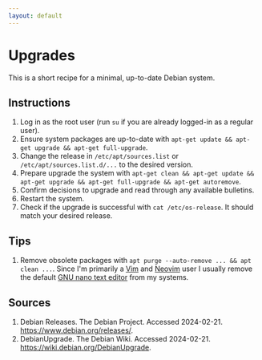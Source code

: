 ```yaml
---
layout: default
---
```


# Upgrades

This is a short recipe for a minimal, up-to-date Debian system.

## Instructions

1. Log in as the root user (run `su` if you are already logged-in as a regular user).
2. Ensure system packages are up-to-date with `apt-get update && apt-get upgrade && apt-get full-upgrade`.
3. Change the release in `/etc/apt/sources.list` or `/etc/apt/sources.list.d/...` to the desired version.
4. Prepare upgrade the system with `apt-get clean && apt-get update && apt-get upgrade && apt-get full-upgrade && apt-get autoremove`.
5. Confirm decisions to upgrade and read through any available bulletins.
6. Restart the system.
7. Check if the upgrade is successful with `cat /etc/os-release`. It should match your desired release.

## Tips

1. Remove obsolete packages with `apt purge --auto-remove ... && apt clean ...`. Since I'm primarily a [Vim](https://www.vim.org) and [Neovim](https://neovim.io) user I usually remove the default [GNU nano text editor](https://www.nano-editor.org) from my systems.

## Sources

1. Debian Releases. The Debian Project. Accessed 2024-02-21. https://www.debian.org/releases/.
2. DebianUpgrade. The Debian Wiki. Accessed 2024-02-21. https://wiki.debian.org/DebianUpgrade.
